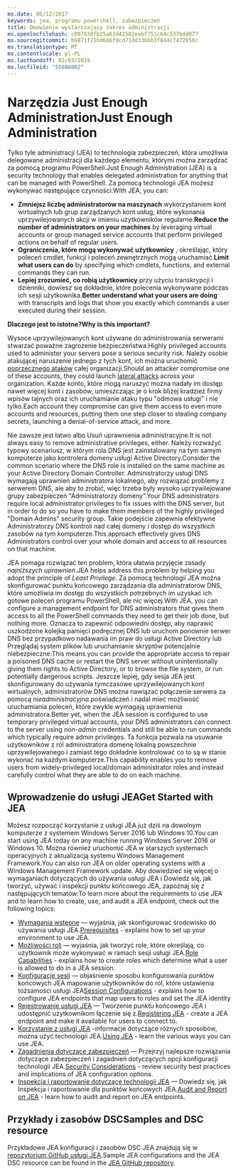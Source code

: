 ```yaml
---
ms.date: 06/12/2017
keywords: jea, programu powershell, zabezpieczeń
title: Omówienie wystarczający zakres administracji
ms.openlocfilehash: c097838fb25a63d42502eebf751c64c537bdd077
ms.sourcegitcommit: b6871f21bd666f9cd71dd336bb3f844cf472b56c
ms.translationtype: MT
ms.contentlocale: pl-PL
ms.lasthandoff: 02/03/2019
ms.locfileid: "55686082"
---
```

# <a name="just-enough-administration"></a><span data-ttu-id="06b96-103">Narzędzia Just Enough Administration</span><span class="sxs-lookup"><span data-stu-id="06b96-103">Just Enough Administration</span></span>

<span data-ttu-id="06b96-104">Tylko tyle administracji (JEA) to technologia zabezpieczeń, która umożliwia delegowane administracji dla każdego elementu, którymi można zarządzać za pomocą programu PowerShell.</span><span class="sxs-lookup"><span data-stu-id="06b96-104">Just Enough Administration (JEA) is a security technology that enables delegated administration for anything that can be managed with PowerShell.</span></span>
<span data-ttu-id="06b96-105">Za pomocą technologii JEA możesz wykonywać następujące czynności:</span><span class="sxs-lookup"><span data-stu-id="06b96-105">With JEA, you can:</span></span>

- <span data-ttu-id="06b96-106">**Zmniejsz liczbę administratorów na maszynach** wykorzystaniem kont wirtualnych lub grup zarządzanych kont usług, które wykonania uprzywilejowanych akcji w imieniu użytkowników regularne.</span><span class="sxs-lookup"><span data-stu-id="06b96-106">**Reduce the number of administrators on your machines** by leveraging virtual accounts or group managed service accounts that perform privileged actions on behalf of regular users.</span></span>
- <span data-ttu-id="06b96-107">**Ograniczenia, które mogą wykonywać użytkownicy** , określając, który poleceń cmdlet, funkcji i poleceń zewnętrznych mogą uruchamiać.</span><span class="sxs-lookup"><span data-stu-id="06b96-107">**Limit what users can do** by specifying which cmdlets, functions, and external commands they can run.</span></span>
- <span data-ttu-id="06b96-108">**Lepiej zrozumieć, co robią użytkownicy** przy użyciu transkrypcji i dzienniki, dowiesz się dokładnie, które polecenia wykonywane podczas ich sesji użytkownika.</span><span class="sxs-lookup"><span data-stu-id="06b96-108">**Better understand what your users are doing** with transcripts and logs that show you exactly which commands a user executed during their session.</span></span>

<span data-ttu-id="06b96-109">**Dlaczego jest to istotne?**</span><span class="sxs-lookup"><span data-stu-id="06b96-109">**Why is this important?**</span></span>

<span data-ttu-id="06b96-110">Wysoce uprzywilejowanych kont używane do administrowania serwerami stwarzać poważne zagrożenie bezpieczeństwa.</span><span class="sxs-lookup"><span data-stu-id="06b96-110">Highly privileged accounts used to administer your servers pose a serious security risk.</span></span>
<span data-ttu-id="06b96-111">Należy osobie atakującej naruszenie jednego z tych kont, ich można uruchomić [poprzecznego ataków](http://aka.ms/pth) całej organizacji.</span><span class="sxs-lookup"><span data-stu-id="06b96-111">Should an attacker compromise one of these accounts, they could launch [lateral attacks](http://aka.ms/pth) across your organization.</span></span>
<span data-ttu-id="06b96-112">Każde konto, które mogą naruszyć można nadały im dostęp nawet więcej kont i zasobów, umieszczając je o krok bliżej kradzież firmy wpisów tajnych oraz ich uruchamianie ataku typu "odmowa usługi" i nie tylko.</span><span class="sxs-lookup"><span data-stu-id="06b96-112">Each account they compromise can give them access to even more accounts and resources, putting them one step closer to stealing company secrets, launching a denial-of-service attack, and more.</span></span>

<span data-ttu-id="06b96-113">Nie zawsze jest łatwo albo Usuń uprawnienia administracyjne.</span><span class="sxs-lookup"><span data-stu-id="06b96-113">It is not always easy to remove administrative privileges, either.</span></span>
<span data-ttu-id="06b96-114">Należy rozważyć typowy scenariusz, w którym rola DNS jest zainstalowany na tym samym komputerze jako kontrolera domeny usługi Active Directory.</span><span class="sxs-lookup"><span data-stu-id="06b96-114">Consider the common scenario where the DNS role is installed on the same machine as your Active Directory Domain Controller.</span></span>
<span data-ttu-id="06b96-115">Administratorzy usługi DNS wymagają uprawnień administratora lokalnego, aby rozwiązać problemy z serwerem DNS, ale aby to zrobić, więc trzeba były wysoko uprzywilejowane grupy zabezpieczeń "Administratorzy domeny".</span><span class="sxs-lookup"><span data-stu-id="06b96-115">Your DNS administrators require local administrator privileges to fix issues with the DNS server, but in order to do so you have to make them members of the highly privileged "Domain Admins" security group.</span></span>
<span data-ttu-id="06b96-116">Takie podejście zapewnia efektywne Administratorzy DNS kontroli nad całej domeny i dostęp do wszystkich zasobów na tym komputerze.</span><span class="sxs-lookup"><span data-stu-id="06b96-116">This approach effectively gives DNS Administrators control over your whole domain and access to all resources on that machine.</span></span>

<span data-ttu-id="06b96-117">JEA pomaga rozwiązać ten problem, która ułatwia przyjęcie zasady *najniższych uprawnień*.</span><span class="sxs-lookup"><span data-stu-id="06b96-117">JEA helps address this problem by helping you adopt the principle of *Least Privilege*.</span></span>
<span data-ttu-id="06b96-118">Za pomocą technologii JEA można skonfigurować punktu końcowego zarządzania dla administratorów DNS, które umożliwia im dostęp do wszystkich potrzebnych im uzyskać ich gotowe poleceń programu PowerShell, ale nic więcej.</span><span class="sxs-lookup"><span data-stu-id="06b96-118">With JEA, you can configure a management endpoint for DNS administrators that gives them access to all the PowerShell commands they need to get their job done, but nothing more.</span></span>
<span data-ttu-id="06b96-119">Oznacza to zapewnić odpowiedni dostęp, aby naprawić uszkodzone kolejką pamięci podręcznej DNS lub uruchom ponownie serwer DNS bez przypadkowo nadawania im praw do usługi Active Directory lub Przeglądaj system plików lub uruchamianie skryptów potencjalnie niebezpieczne.</span><span class="sxs-lookup"><span data-stu-id="06b96-119">This means you can provide the appropriate access to repair a poisoned DNS cache or restart the DNS server without unintentionally giving them rights to Active Directory, or to browse the file system, or run potentially dangerous scripts.</span></span>
<span data-ttu-id="06b96-120">Jeszcze lepiej, gdy sesja JEA jest skonfigurowany do używania tymczasowe uprzywilejowanych kont wirtualnych, administratorów DNS można nawiązać połączenie serwera za pomocą *nieadministracyjna* poświadczeń i nadal mieć możliwość uruchamiania poleceń, które zwykle wymagają uprawnienia administratora.</span><span class="sxs-lookup"><span data-stu-id="06b96-120">Better yet, when the JEA session is configured to use temporary privileged virtual accounts, your DNS administrators can connect to the server using *non-admin* credentials and still be able to run commands which typically require admin privileges.</span></span>
<span data-ttu-id="06b96-121">Ta funkcja pozwala na usuwanie użytkowników z ról administratora domenę lokalną powszechnie uprzywilejowanego i zamiast tego dokładnie kontrolować co to są w stanie wykonać na każdym komputerze.</span><span class="sxs-lookup"><span data-stu-id="06b96-121">This capability enables you to remove users from widely-privileged local/domain administrator roles and instead carefully control what they are able to do on each machine.</span></span>

## <a name="get-started-with-jea"></a><span data-ttu-id="06b96-122">Wprowadzenie do usługi JEA</span><span class="sxs-lookup"><span data-stu-id="06b96-122">Get Started with JEA</span></span>

<span data-ttu-id="06b96-123">Możesz rozpocząć korzystanie z usługi JEA już dziś na dowolnym komputerze z systemem Windows Server 2016 lub Windows 10.</span><span class="sxs-lookup"><span data-stu-id="06b96-123">You can start using JEA today on any machine running Windows Server 2016 or Windows 10.</span></span>
<span data-ttu-id="06b96-124">Można również uruchomić JEA w starszych systemach operacyjnych z aktualizacją systemu Windows Management Framework.</span><span class="sxs-lookup"><span data-stu-id="06b96-124">You can also run JEA on older operating systems with a Windows Management Framework update.</span></span>
<span data-ttu-id="06b96-125">Aby dowiedzieć się więcej o wymaganiach dotyczących do używania usługi JEA i Dowiedz się, jak tworzyć, używać i inspekcji punktu końcowego JEA, zapoznaj się z następujących tematów:</span><span class="sxs-lookup"><span data-stu-id="06b96-125">To learn more about the requirements to use JEA and to learn how to create, use, and audit a JEA endpoint, check out the following topics:</span></span>

- <span data-ttu-id="06b96-126">[Wymagania wstępne](prerequisites.md) — wyjaśnia, jak skonfigurować środowisko do używania usługi JEA.</span><span class="sxs-lookup"><span data-stu-id="06b96-126">[Prerequisites](prerequisites.md) - explains how to set up your environment to use JEA.</span></span>
- <span data-ttu-id="06b96-127">[Możliwości roli](role-capabilities.md) — wyjaśnia, jak tworzyć role, które określają, co użytkownik może wykonywać w ramach sesji usługi JEA.</span><span class="sxs-lookup"><span data-stu-id="06b96-127">[Role Capabilities](role-capabilities.md) - explains how to create roles which determine what a user is allowed to do in a JEA session.</span></span>
- <span data-ttu-id="06b96-128">[Konfiguracje sesji](session-configurations.md) — objaśnienie sposobu konfigurowania punktów końcowych JEA mapowanie użytkowników do ról, które ustawienia tożsamości usługi JEA</span><span class="sxs-lookup"><span data-stu-id="06b96-128">[Session Configurations](session-configurations.md) - explains how to configure JEA endpoints that map users to roles and set the JEA identity</span></span>
- <span data-ttu-id="06b96-129">[Rejestrowanie usługi JEA](register-jea.md) — Tworzenie punktu końcowego JEA i udostępnić użytkownikom łączenie się z.</span><span class="sxs-lookup"><span data-stu-id="06b96-129">[Registering JEA](register-jea.md) - create a JEA endpoint and make it available for users to connect to.</span></span>
- <span data-ttu-id="06b96-130">[Korzystanie z usługi JEA](using-jea.md) -informacje dotyczące różnych sposobów, można użyć technologii JEA.</span><span class="sxs-lookup"><span data-stu-id="06b96-130">[Using JEA](using-jea.md) - learn the various ways you can use JEA.</span></span>
- <span data-ttu-id="06b96-131">[Zagadnienia dotyczące zabezpieczeń](security-considerations.md) — Przejrzyj najlepsze rozwiązania dotyczące zabezpieczeń i zagadnień dotyczących opcji konfiguracji technologii JEA.</span><span class="sxs-lookup"><span data-stu-id="06b96-131">[Security Considerations](security-considerations.md) - review security best practices and implications of JEA configuration options.</span></span>
- <span data-ttu-id="06b96-132">[Inspekcja i raportowanie dotyczące technologii JEA](audit-and-report.md) — Dowiedz się, jak Inspekcja i raportowanie dla punktów końcowych JEA.</span><span class="sxs-lookup"><span data-stu-id="06b96-132">[Audit and Report on JEA](audit-and-report.md) - learn how to audit and report on JEA endpoints.</span></span>

## <a name="samples-and-dsc-resource"></a><span data-ttu-id="06b96-133">Przykłady i zasobów DSC</span><span class="sxs-lookup"><span data-stu-id="06b96-133">Samples and DSC resource</span></span>

<span data-ttu-id="06b96-134">Przykładowe JEA konfiguracji i zasobów DSC JEA znajdują się w [repozytorium GitHub usługi JEA](https://github.com/PowerShell/JEA).</span><span class="sxs-lookup"><span data-stu-id="06b96-134">Sample JEA configurations and the JEA DSC resource can be found in the [JEA GitHub repository](https://github.com/PowerShell/JEA).</span></span>